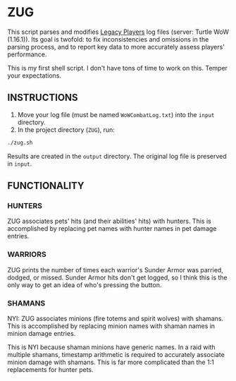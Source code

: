 # ZUG

This script parses and modifies [Legacy Players](http://legacyplayers.info/) log files (server: Turtle WoW (1.16.1)). Its goal is twofold: to fix inconsistencies and omissions in the parsing process, and to report key data to more accurately assess players' performance.

This is my first shell script. I don't have tons of time to work on this. Temper your expectations.

## INSTRUCTIONS
1. Move your log file (must be named `WoWCombatLog.txt`) into the `input` directory.
1. In the project directory (`ZUG`), run:
```sh
./zug.sh
```

Results are created in the `output` directory. The original log file is preserved in `input`.

## FUNCTIONALITY

### HUNTERS
ZUG associates pets' hits (and their abilities' hits) with hunters. 
This is accomplished by replacing pet names with hunter names in pet damage entries.

### WARRIORS
ZUG prints the number of times each warrior's Sunder Armor was parried, dodged, or missed. 
Sunder Armor hits don't get logged, so I think this is the only way to get an idea of who's pressing the button.

### SHAMANS
NYI: ZUG associates minions (fire totems and spirit wolves) with shamans.
This is accomplished by replacing minion names with shaman names in minion damage entries.

This is NYI because shaman minions have generic names. In a raid with multiple shamans, timestamp arithmetic is required to accurately associate minion damage with shamans. This is far more complicated than the 1:1 replacements for hunter pets.